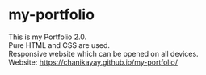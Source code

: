 # my-portfolio
This is my Portfolio 2.0.</br>
Pure HTML and CSS are used.</br>
Responsive website which can be opened on all devices. </br>
Website: https://chanikayay.github.io/my-portfolio/
